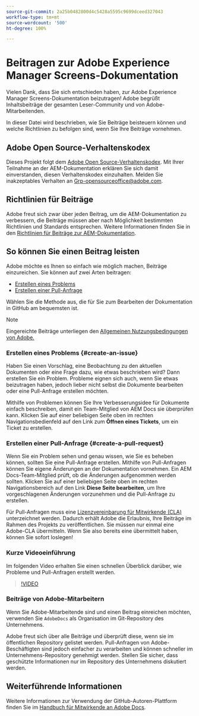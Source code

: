 ```yaml
---
source-git-commit: 2a25b0482800d4c5428a5595c9699dceed327043
workflow-type: tm+mt
source-wordcount: '500'
ht-degree: 100%

---
```

# Beitragen zur Adobe Experience Manager Screens-Dokumentation

Vielen Dank, dass Sie sich entschieden haben, zur Adobe Experience Manager Screens-Dokumentation beizutragen! Adobe begrüßt Inhaltsbeiträge der gesamten Leser-Community und von Adobe-Mitarbeitenden.

In dieser Datei wird beschrieben, wie Sie Beiträge beisteuern können und welche Richtlinien zu befolgen sind, wenn Sie Ihre Beiträge vornehmen.

## Adobe Open Source-Verhaltenskodex

Dieses Projekt folgt dem [Adobe Open Source-Verhaltenskodex](code-of-conduct.md). Mit Ihrer Teilnahme an der AEM-Dokumentation erklären Sie sich damit einverstanden, diesen Verhaltenskodex einzuhalten. Melden Sie inakzeptables Verhalten an [Grp-opensourceoffice@adobe.com](mailto:Grp-opensourceoffice@adobe.com).

## Richtlinien für Beiträge

Adobe freut sich zwar über jeden Beitrag, um die AEM-Dokumentation zu verbessern, die Beiträge müssen aber nach Möglichkeit bestimmten Richtlinien und Standards entsprechen. Weitere Informationen finden Sie in den [Richtlinien für Beiträge zur AEM-Dokumentation](guidelines.md).

## So können Sie einen Beitrag leisten

Adobe möchte es Ihnen so einfach wie möglich machen, Beiträge einzureichen. Sie können auf zwei Arten beitragen:

* [Erstellen eines Problems](#create-an-issue)
* [Erstellen einer Pull-Anfrage](#create-a-pull-request)

Wählen Sie die Methode aus, die für Sie zum Bearbeiten der Dokumentation in GitHub am bequemsten ist.

>[!NOTE]
>
>Eingereichte Beiträge unterliegen den [Allgemeinen Nutzungsbedingungen von Adobe.](https://www.adobe.com/de/legal/terms.html)

### Erstellen eines Problems {#create-an-issue}

Haben Sie einen Vorschlag, eine Beobachtung zu den aktuellen Dokumenten oder eine Frage dazu, wie etwas beschrieben wird? Dann erstellen Sie ein Problem. Probleme eignen sich auch, wenn Sie etwas beizutragen haben, jedoch lieber nicht selbst die Dokumente bearbeiten oder eine Pull-Anfrage erstellen möchten.

Mithilfe von Problemen können Sie Ihre Verbesserungsidee für Dokumente einfach beschreiben, damit ein Team-Mitglied von AEM Docs sie überprüfen kann. Klicken Sie auf einer beliebigen Seite oben im rechten Navigationsbedienfeld auf den Link zum **Öffnen eines Tickets**, um ein Ticket zu erstellen.

### Erstellen einer Pull-Anfrage {#create-a-pull-request}

Wenn Sie ein Problem sehen und genau wissen, wie Sie es beheben können, sollten Sie eine Pull-Anfrage erstellen. Mithilfe von Pull-Anfragen können Sie eigene Änderungen an der Dokumentation vornehmen. Ein AEM Docs-Team-Mitglied prüft, ob die Änderungen aufgenommen werden sollten. Klicken Sie auf einer beliebigen Seite oben im rechten Navigationsbereich auf den Link **Diese Seite bearbeiten**, um Ihre vorgeschlagenen Änderungen vorzunehmen und die Pull-Anfrage zu erstellen.

Für Pull-Anfragen muss eine [Lizenzvereinbarung für Mitwirkende (CLA)](https://opensource.adobe.com/cla.html) unterzeichnet werden. Dadurch erhält Adobe die Erlaubnis, Ihre Beiträge im Rahmen des Projekts zu veröffentlichen. Sie müssen nur einmal eine Adobe-CLA übermitteln. Wenn Sie also bereits eine übermittelt haben, können Sie sofort loslegen!

### Kurze Videoeinführung

Im folgenden Video erhalten Sie einen schnellen Überblick darüber, wie Probleme und Pull-Anfragen erstellt werden.

>[!VIDEO](https://video.tv.adobe.com/v/27069)

### Beiträge von Adobe-Mitarbeitern

Wenn Sie Adobe-Mitarbeitende sind und einen Beitrag einreichen möchten, verwenden Sie `AdobeDocs` als Organisation im Git-Repository des Unternehmens.

Adobe freut sich über alle Beiträge und überprüft diese, wenn sie im öffentlichen Repository gelistet werden. Pull-Anfragen von Adobe-Beschäftigten sind jedoch einfacher zu verarbeiten und können schneller im Unternehmens-Repository genehmigt werden. Stellen Sie sicher, dass geschützte Informationen nur im Repository des Unternehmens diskutiert werden.

## Weiterführende Informationen

Weitere Informationen zur Verwendung der GitHub-Autoren-Plattform finden Sie im [Handbuch für Mitwirkende an Adobe Docs](https://experienceleague.adobe.com/de/docs/contributor/contributor-guide/introduction).
